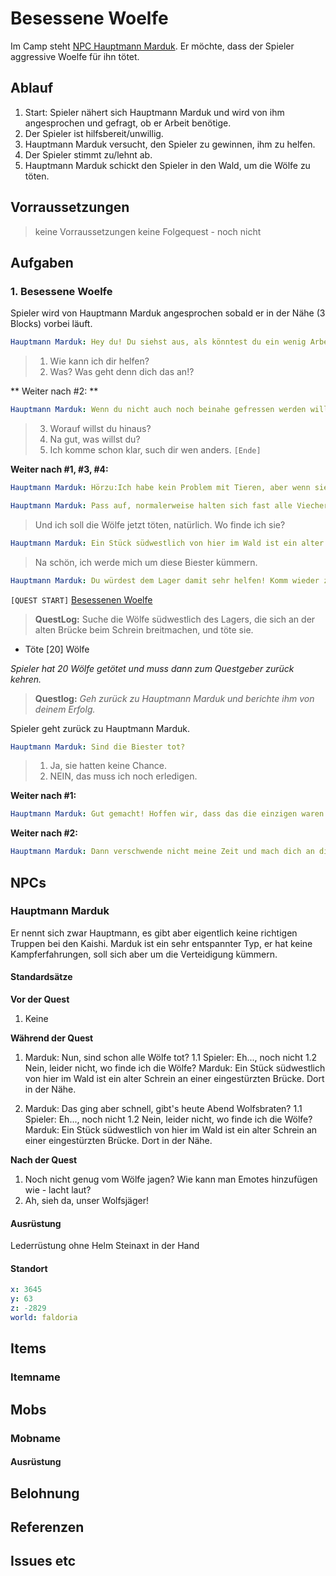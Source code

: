 # Besessene Woelfe

Im Camp steht [NPC Hauptmann Marduk](#hauptmann-marduk). Er möchte, dass der Spieler aggressive Woelfe für ihn tötet. 

## Ablauf

1. Start: Spieler nähert sich Hauptmann Marduk und wird von ihm angesprochen und gefragt, ob er Arbeit benötige.
2. Der Spieler ist hilfsbereit/unwillig.
3. Hauptmann Marduk versucht, den Spieler zu gewinnen, ihm zu helfen.
4. Der Spieler stimmt zu/lehnt ab. 
5. Hauptmann Marduk schickt den Spieler in den Wald, um die Wölfe zu töten. 

## Vorraussetzungen

>keine Vorraussetzungen
>keine Folgequest  - noch nicht

## Aufgaben

### 1. Besessene Woelfe

Spieler wird von Hauptmann Marduk angesprochen sobald er in der Nähe (3 Blocks) vorbei läuft.

```yml
Hauptmann Marduk: Hey du! Du siehst aus, als könntest du ein wenig Arbeit vertragen!
```

> 1. Wie kann ich dir helfen?  
> 2. Was? Was geht denn dich das an!?

** Weiter nach #2: **

```yml
Hauptmann Marduk: Wenn du nicht auch noch beinahe gefressen werden willst, hörst du mir besser zu.
```

> 3. Worauf willst du hinaus?
> 4. Na gut, was willst du?
> 5. Ich komme schon klar, such dir wen anders. `[Ende]`

**Weiter nach #1, #3, #4:**

```yml
Hauptmann Marduk: Hörzu:Ich habe kein Problem mit Tieren, aber wenn sie eins mit mir haben, ist das sehr wohl ein Problem! 
```
```yml
Hauptmann Marduk: Pass auf, normalerweise halten sich fast alle Viecher von uns fern. Aber hier gibt es Wölfe, die nicht zögern jeden anzugreifen, der ihnen zu nahe kommt. Wer weiß ob da nicht Magie im Spiel ist.
```

> Und ich soll die Wölfe jetzt töten, natürlich. Wo finde ich sie?

```yml
Hauptmann Marduk: Ein Stück südwestlich von hier im Wald ist ein alter Schrein an einer eingestürzten Brücke. Dort in der Nähe haben sie mich schon einmal angegriffen. Schau am besten dort. 
```

> Na schön, ich werde mich um diese Biester kümmern.

```yml
Hauptmann Marduk: Du würdest dem Lager damit sehr helfen! Komm wieder zu mir, wenn du sie erledigt hast.
```

`[QUEST START]` [Besessenen Woelfe](#besessene-woelfe)

> **QuestLog:** Suche die Wölfe südwestlich des Lagers, die sich an der alten Brücke beim Schrein breitmachen, und töte sie.
- Töte [20] Wölfe

*Spieler hat 20 Wölfe getötet und muss dann zum Questgeber zurück kehren.*

> **Questlog:** *Geh zurück zu Hauptmann Marduk und berichte ihm von deinem Erfolg.*


Spieler geht zurück zu Hauptmann Marduk.


```yml
Hauptmann Marduk: Sind die Biester tot?
```

> 1. Ja, sie hatten keine Chance.
> 2. NEIN, das muss ich noch erledigen.


**Weiter nach #1:**

```yml
Hauptmann Marduk: Gut gemacht! Hoffen wir, dass das die einzigen waren.... Nimm dies als Dank. [ENDE]
```

**Weiter nach #2:**

```yml
Hauptmann Marduk: Dann verschwende nicht meine Zeit und mach dich an die Arbeit! 
```


## NPCs

### Hauptmann Marduk

Er nennt sich zwar Hauptmann, es gibt aber eigentlich keine richtigen Truppen bei den Kaishi. Marduk ist ein sehr entspannter Typ, er hat keine Kampferfahrungen, soll sich aber um die Verteidigung kümmern.

#### Standardsätze

**Vor der Quest**  
1.  Keine

**Während der Quest**  
1. Marduk: Nun, sind schon alle Wölfe tot?
   1.1 Spieler: Eh..., noch nicht
   1.2 Nein, leider nicht, wo finde ich die Wölfe?
       Marduk: Ein Stück südwestlich von hier im Wald ist ein alter Schrein an einer eingestürzten Brücke. Dort in der Nähe. 
       
2. Marduk: Das ging aber schnell, gibt's heute Abend Wolfsbraten?
   1.1 Spieler: Eh..., noch nicht
   1.2 Nein, leider nicht, wo finde ich die Wölfe?
       Marduk: Ein Stück südwestlich von hier im Wald ist ein alter Schrein an einer eingestürzten Brücke. Dort in der Nähe.

**Nach der Quest**  
1. Noch nicht genug vom Wölfe jagen? Wie kann man Emotes hinzufügen wie - lacht laut?
2. Ah, sieh da, unser Wolfsjäger! 

#### Ausrüstung

Lederrüstung ohne Helm
Steinaxt in der Hand

#### Standort

```yml
x: 3645
y: 63
z: -2829
world: faldoria
```

## Items
### Itemname

## Mobs
### Mobname
#### Ausrüstung

## Belohnung

## Referenzen

## Issues  etc







